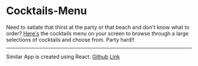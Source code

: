 # Cocktails-Menu

Need to satiate that thirst at the party or that beach and don't know what to order? 
[Here's](https://sirzeck.github.io/Cocktail-Menu/index.html) the cocktails menu on your screen to browse through a large selections of cocktails and choose from.
Party hard!!

---

Similar App is created using React. [Github](https://github.com/SirZeck/Cocktails-List) [Link](https://your-cocktails-list.netlify.app/)

